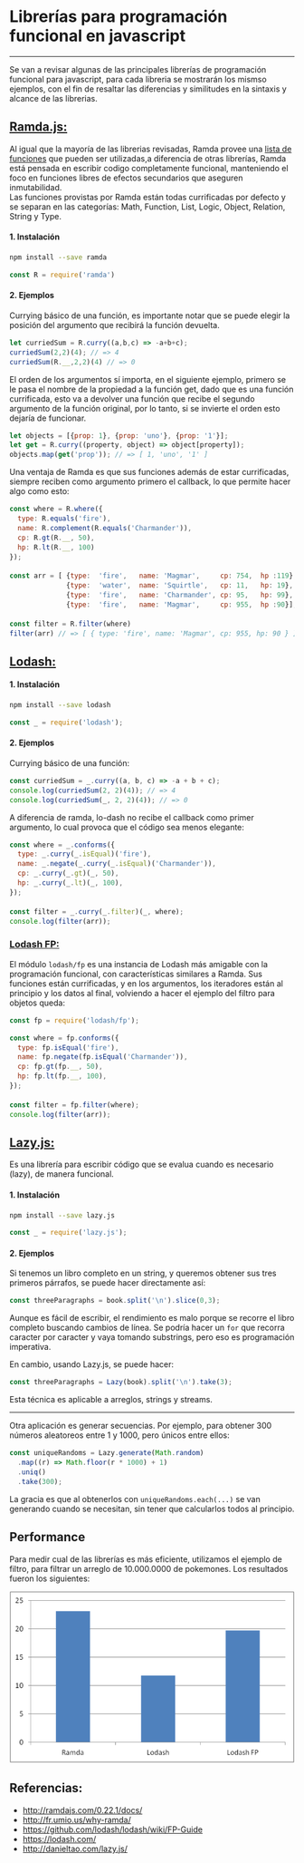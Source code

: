 # Librerías para programación funcional en javascript
---
Se van a revisar algunas de las principales librerías de programación funcional
para javascript, para cada libreria se mostrarán los mismso ejemplos, con el fin de resaltar las diferencias y similitudes en la sintaxis y alcance de las librerias.


## [Ramda.js: ](http://ramdajs.com/)
Al igual que la mayoría de las librerias revisadas, Ramda provee una [lista de funciones](http://ramdajs.com/0.22.1/docs/) que pueden ser utilizadas,a diferencia de otras librerías, Ramda está pensada en escribir codigo completamente funcional, manteniendo el foco en funciones libres de efectos secundarios que aseguren inmutabilidad.   
Las funciones provistas por Ramda están todas currificadas por defecto y se separan en las categorías: Math, Function, List, Logic, Object, Relation, String y Type.


#### 1. Instalación

```sh
npm install --save ramda
```

```javascript
const R = require('ramda')
```

#### 2. Ejemplos
Currying básico de una función, es importante notar que se puede elegir la posición del argumento que recibirá la función devuelta.
```javascript
let curriedSum = R.curry((a,b,c) => -a+b+c);
curriedSum(2,2)(4); // => 4
curriedSum(R.__,2,2)(4) // => 0
```

El orden de los argumentos sí importa, en el siguiente ejemplo, primero se le pasa el nombre de la propiedad a la función get, dado que es una función currificada, esto va a devolver una función que recibe el segundo argumento de la función original, por lo tanto, si se invierte el orden esto dejaría de funcionar.

```javascript
let objects = [{prop: 1}, {prop: 'uno'}, {prop: '1'}];
let get = R.curry((property, object) => object[property]);
objects.map(get('prop')); // => [ 1, 'uno', '1' ]
```


Una ventaja de Ramda es que sus funciones además de estar currificadas, siempre reciben como argumento primero el callback, lo que permite hacer algo como esto:

```javascript
const where = R.where({
  type: R.equals('fire'),
  name: R.complement(R.equals('Charmander')),
  cp: R.gt(R.__, 50),
  hp: R.lt(R.__, 100)
});

const arr = [ {type:  'fire',   name: 'Magmar',     cp: 754,  hp :119},
              {type:  'water',  name: 'Squirtle',   cp: 11,   hp: 19},
              {type:  'fire',   name: 'Charmander', cp: 95,   hp: 99},
              {type:  'fire',   name: 'Magmar',     cp: 955,  hp :90}];      

const filter = R.filter(where)
filter(arr) // => [ { type: 'fire', name: 'Magmar', cp: 955, hp: 90 } ]
```



## [Lodash:](https://lodash.com/)

#### 1. Instalación

```sh
npm install --save lodash
```

```javascript
const _ = require('lodash');
```

#### 2. Ejemplos
Currying básico de una función:
```javascript
const curriedSum = _.curry((a, b, c) => -a + b + c);
console.log(curriedSum(2, 2)(4)); // => 4
console.log(curriedSum(_, 2, 2)(4)); // => 0
```


A diferencia de ramda, lo-dash no recibe el callback como primer argumento, lo cual provoca que el código sea menos elegante:
```javascript
const where = _.conforms({
  type: _.curry(_.isEqual)('fire'),
  name: _.negate(_.curry(_.isEqual)('Charmander')),
  cp: _.curry(_.gt)(_, 50),
  hp: _.curry(_.lt)(_, 100),
});

const filter = _.curry(_.filter)(_, where);
console.log(filter(arr));
```



### [Lodash FP:](https://github.com/lodash/lodash/wiki/FP-Guide)
El módulo `lodash/fp` es una instancia de Lodash más amigable con la programación funcional, con características similares a Ramda. Sus funciones están currificadas, y en los argumentos, los iteradores están al principio y los datos al final, volviendo a hacer el ejemplo del filtro para objetos queda:

```javascript
const fp = require('lodash/fp');
```

```javascript
const where = fp.conforms({
  type: fp.isEqual('fire'),
  name: fp.negate(fp.isEqual('Charmander')),
  cp: fp.gt(fp.__, 50),
  hp: fp.lt(fp.__, 100),
});

const filter = fp.filter(where);
console.log(filter(arr));
```



## [Lazy.js:](http://danieltao.com/lazy.js/)

Es una librería para escribir código que se evalua cuando es necesario (lazy), de manera funcional.

#### 1. Instalación

```sh
npm install --save lazy.js
```

```javascript
const _ = require('lazy.js');
```

#### 2. Ejemplos

Si tenemos un libro completo en un string, y queremos obtener sus tres primeros párrafos, se puede hacer directamente así:
```javascript
const threeParagraphs = book.split('\n').slice(0,3);
```
Aunque es fácil de escribir, el rendimiento es malo porque se recorre el libro completo buscando cambios de línea. Se podría hacer un `for` que recorra caracter por caracter y vaya tomando substrings, pero eso es programación imperativa.

En cambio, usando Lazy.js, se puede hacer:
```javascript
const threeParagraphs = Lazy(book).split('\n').take(3);
```

Esta técnica es aplicable a arreglos, strings y streams.

-----------------------------------------------

Otra aplicación es generar secuencias. Por ejemplo, para obtener 300 números aleatoreos entre 1 y 1000, pero únicos entre ellos:

```javascript
const uniqueRandoms = Lazy.generate(Math.random)
  .map((r) => Math.floor(r * 1000) + 1)
  .uniq()
  .take(300);
```
La gracia es que al obtenerlos con `uniqueRandoms.each(...)` se van generando cuando se necesitan, sin tener que calcularlos todos al principio.



## Performance
Para medir cual de las librerías es más eficiente, utilizamos el ejemplo de filtro, para filtrar un arreglo de 10.000.0000 de pokemones. Los resultados fueron los siguientes:

![](grafico.png)


## Referencias:
* http://ramdajs.com/0.22.1/docs/
* http://fr.umio.us/why-ramda/
* https://github.com/lodash/lodash/wiki/FP-Guide
* https://lodash.com/
* http://danieltao.com/lazy.js/
